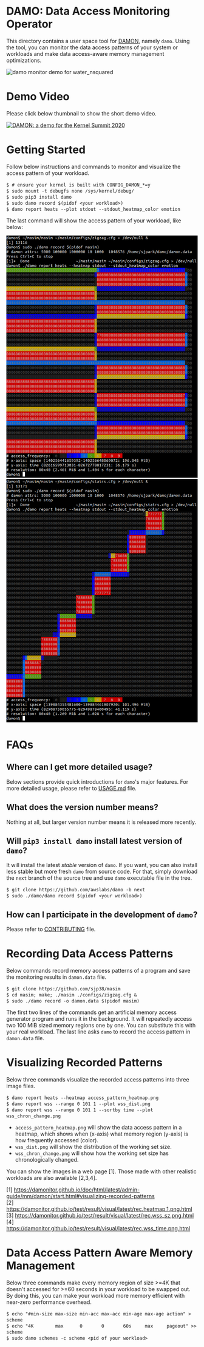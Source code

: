 DAMO: Data Access Monitoring Operator
=====================================

This directory contains a user space tool for
[DAMON](https://damonitor.github.io), namely ``damo``.  Using the tool, you can
monitor the data access patterns of your system or workloads and make data
access-aware memory management optimizations.

![damo monitor demo for water_nsquared](images/damo_monitor_water_nsquared.gif)


Demo Video
==========

Please click below thumbnail to show the short demo video.

[![DAMON: a demo for the Kernel Summit 2020](
http://img.youtube.com/vi/l63eqbVBZRY/0.jpg)](
http://www.youtube.com/watch?v=l63eqbVBZRY
"DAMON: a demo for the Kernel Summit 2020")


Getting Started
===============

Follow below instructions and commands to monitor and visualize the access
pattern of your workload.

    $ # ensure your kernel is built with CONFIG_DAMON_*=y
    $ sudo mount -t debugfs none /sys/kernel/debug/
    $ sudo pip3 install damo
    $ sudo damo record $(pidof <your workload>)
    $ damo report heats --plot stdout --stdout_heatmap_color emotion

The last command will show the access pattern of your workload, like below:

![masim zigzag heatmap in ascii](images/masim_zigzag_heatmap_ascii.png)
![masim stairs heatmap in ascii](images/masim_stairs_heatmap_ascii.png)


FAQs
====

Where can I get more detailed usage?
------------------------------------

Below sections provide quick introductions for `damo`'s major features.  For
more detailed usage, please refer to [USAGE.md](USAGE.md) file.


What does the version number means?
-----------------------------------

Nothing at all, but larger version number means it is released more recently.


Will `pip3 install damo` install latest version of `damo`?
----------------------------------------------------------

It will install the latest _stable_ version of `damo`.  If you want, you can
also install less stable but more fresh `damo` from source code.  For that,
simply download the `next` branch of the source tree and use `damo` executable
file in the tree.

    $ git clone https://github.com/awslabs/damo -b next
    $ sudo ./damo/damo record $(pidof <your workload>)


How can I participate in the development of `damo`?
---------------------------------------------------

Please refer to
[CONTRIBUTING](https://github.com/awslabs/damo/blob/next/CONTRIBUTING) file.


Recording Data Access Patterns
==============================

Below commands record memory access patterns of a program and save the
monitoring results in `damon.data` file.

    $ git clone https://github.com/sjp38/masim
    $ cd masim; make; ./masim ./configs/zigzag.cfg &
    $ sudo ./damo record -o damon.data $(pidof masim)

The first two lines of the commands get an artificial memory access generator
program and runs it in the background.  It will repeatedly access two 100 MiB
sized memory regions one by one.  You can substitute this with your real
workload.  The last line asks ``damo`` to record the access pattern in
``damon.data`` file.


Visualizing Recorded Patterns
=============================

Below three commands visualize the recorded access patterns into three
image files.

    $ damo report heats --heatmap access_pattern_heatmap.png
    $ damo report wss --range 0 101 1 --plot wss_dist.png
    $ damo report wss --range 0 101 1 --sortby time --plot wss_chron_change.png

- ``access_pattern_heatmap.png`` will show the data access pattern in a
  heatmap, which shows when (x-axis) what memory region (y-axis) is how
  frequently accessed (color).
- ``wss_dist.png`` will show the distribution of the working set size.
- ``wss_chron_change.png`` will show how the working set size has
  chronologically changed.

You can show the images in a web page [1].  Those made with other realistic
workloads are also available [2,3,4].

[1] https://damonitor.github.io/doc/html/latest/admin-guide/mm/damon/start.html#visualizing-recorded-patterns  
[2] https://damonitor.github.io/test/result/visual/latest/rec.heatmap.1.png.html  
[3] https://damonitor.github.io/test/result/visual/latest/rec.wss_sz.png.html  
[4] https://damonitor.github.io/test/result/visual/latest/rec.wss_time.png.html


Data Access Pattern Aware Memory Management
===========================================

Below three commands make every memory region of size >=4K that doesn't
accessed for >=60 seconds in your workload to be swapped out.  By doing this,
you can make your workload more memory efficient with near-zero performance
overhead.

    $ echo "#min-size max-size min-acc max-acc min-age max-age action" > scheme
    $ echo "4K        max      0       0       60s     max     pageout" >> scheme
    $ sudo damo schemes -c scheme <pid of your workload>
